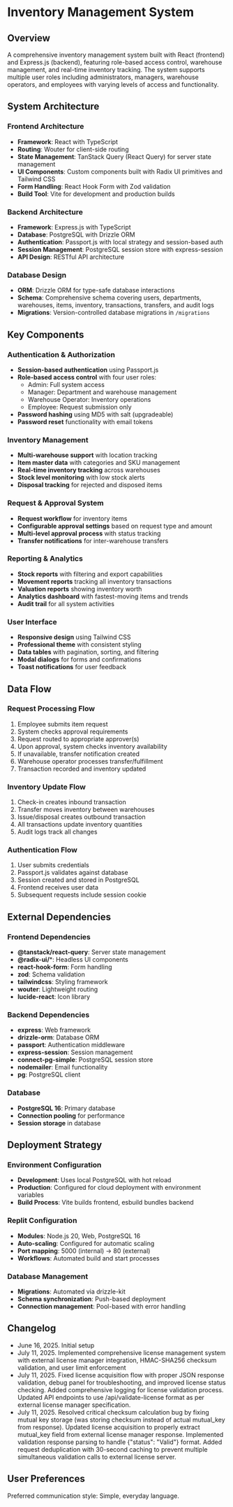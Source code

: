 # Inventory Management System

## Overview

A comprehensive inventory management system built with React (frontend) and Express.js (backend), featuring role-based access control, warehouse management, and real-time inventory tracking. The system supports multiple user roles including administrators, managers, warehouse operators, and employees with varying levels of access and functionality.

## System Architecture

### Frontend Architecture
- **Framework**: React with TypeScript
- **Routing**: Wouter for client-side routing
- **State Management**: TanStack Query (React Query) for server state management
- **UI Components**: Custom components built with Radix UI primitives and Tailwind CSS
- **Form Handling**: React Hook Form with Zod validation
- **Build Tool**: Vite for development and production builds

### Backend Architecture
- **Framework**: Express.js with TypeScript
- **Database**: PostgreSQL with Drizzle ORM
- **Authentication**: Passport.js with local strategy and session-based auth
- **Session Management**: PostgreSQL session store with express-session
- **API Design**: RESTful API architecture

### Database Design
- **ORM**: Drizzle ORM for type-safe database interactions
- **Schema**: Comprehensive schema covering users, departments, warehouses, items, inventory, transactions, transfers, and audit logs
- **Migrations**: Version-controlled database migrations in `/migrations`

## Key Components

### Authentication & Authorization
- **Session-based authentication** using Passport.js
- **Role-based access control** with four user roles:
  - Admin: Full system access
  - Manager: Department and warehouse management
  - Warehouse Operator: Inventory operations
  - Employee: Request submission only
- **Password hashing** using MD5 with salt (upgradeable)
- **Password reset** functionality with email tokens

### Inventory Management
- **Multi-warehouse support** with location tracking
- **Item master data** with categories and SKU management
- **Real-time inventory tracking** across warehouses
- **Stock level monitoring** with low stock alerts
- **Disposal tracking** for rejected and disposed items

### Request & Approval System
- **Request workflow** for inventory items
- **Configurable approval settings** based on request type and amount
- **Multi-level approval process** with status tracking
- **Transfer notifications** for inter-warehouse transfers

### Reporting & Analytics
- **Stock reports** with filtering and export capabilities
- **Movement reports** tracking all inventory transactions
- **Valuation reports** showing inventory worth
- **Analytics dashboard** with fastest-moving items and trends
- **Audit trail** for all system activities

### User Interface
- **Responsive design** using Tailwind CSS
- **Professional theme** with consistent styling
- **Data tables** with pagination, sorting, and filtering
- **Modal dialogs** for forms and confirmations
- **Toast notifications** for user feedback

## Data Flow

### Request Processing Flow
1. Employee submits item request
2. System checks approval requirements
3. Request routed to appropriate approver(s)
4. Upon approval, system checks inventory availability
5. If unavailable, transfer notification created
6. Warehouse operator processes transfer/fulfillment
7. Transaction recorded and inventory updated

### Inventory Update Flow
1. Check-in creates inbound transaction
2. Transfer moves inventory between warehouses
3. Issue/disposal creates outbound transaction
4. All transactions update inventory quantities
5. Audit logs track all changes

### Authentication Flow
1. User submits credentials
2. Passport.js validates against database
3. Session created and stored in PostgreSQL
4. Frontend receives user data
5. Subsequent requests include session cookie

## External Dependencies

### Frontend Dependencies
- **@tanstack/react-query**: Server state management
- **@radix-ui/***: Headless UI components
- **react-hook-form**: Form handling
- **zod**: Schema validation
- **tailwindcss**: Styling framework
- **wouter**: Lightweight routing
- **lucide-react**: Icon library

### Backend Dependencies
- **express**: Web framework
- **drizzle-orm**: Database ORM
- **passport**: Authentication middleware
- **express-session**: Session management
- **connect-pg-simple**: PostgreSQL session store
- **nodemailer**: Email functionality
- **pg**: PostgreSQL client

### Database
- **PostgreSQL 16**: Primary database
- **Connection pooling** for performance
- **Session storage** in database

## Deployment Strategy

### Environment Configuration
- **Development**: Uses local PostgreSQL with hot reload
- **Production**: Configured for cloud deployment with environment variables
- **Build Process**: Vite builds frontend, esbuild bundles backend

### Replit Configuration
- **Modules**: Node.js 20, Web, PostgreSQL 16
- **Auto-scaling**: Configured for automatic scaling
- **Port mapping**: 5000 (internal) → 80 (external)
- **Workflows**: Automated build and start processes

### Database Management
- **Migrations**: Automated via drizzle-kit
- **Schema synchronization**: Push-based deployment
- **Connection management**: Pool-based with error handling

## Changelog

- June 16, 2025. Initial setup
- July 11, 2025. Implemented comprehensive license management system with external license manager integration, HMAC-SHA256 checksum validation, and user limit enforcement
- July 11, 2025. Fixed license acquisition flow with proper JSON response validation, debug panel for troubleshooting, and improved license status checking. Added comprehensive logging for license validation process. Updated API endpoints to use /api/validate-license format as per external license manager specification.
- July 11, 2025. Resolved critical checksum calculation bug by fixing mutual key storage (was storing checksum instead of actual mutual_key from response). Updated license acquisition to properly extract mutual_key field from external license manager response. Implemented validation response parsing to handle {"status": "Valid"} format. Added request deduplication with 30-second caching to prevent multiple simultaneous validation calls to external license server.

## User Preferences

Preferred communication style: Simple, everyday language.